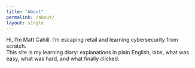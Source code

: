 ```yaml
---
title: "About"
permalink: /about/
layout: single
---
```


Hi, I’m Matt Cahill. I’m escaping retail and learning cybersecurity from scratch.  
This site is my learning diary: explanations in plain English, labs, what was easy, what was hard, and what finally clicked.

